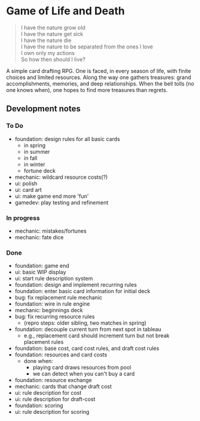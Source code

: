 # Game of Life and Death

> I have the nature grow old<br>
> I have the nature get sick<br>
> I have the nature die<br>
> I have the nature to be separated from the ones I love<br>
> I own only my actions<br>
> So how then should I live?

A simple card drafting RPG. One is faced, in every season of life, with finite choices and limited resources. Along the way one gathers treasures: grand accomplishments, memories, and deep relationships. When the bell tolls (no one knows when), one hopes to find more treasures than regrets.

## Development notes

### To Do

- foundation: design rules for all basic cards
  - in spring
  - in summer
  - in fall
  - in winter
  - fortune deck
- mechanic: wildcard resource costs(?)
- ui: polish
- ui: card art
- ui: make game end more 'fun'
- gamedev: play testing and refinement

### In progress

- mechanic: mistakes/fortunes
- mechanic: fate dice

### Done

- foundation: game end
- ui: basic WIP display
- ui: start rule description system
- foundation: design and implement recurring rules
- foundation: enter basic card information for initial deck
- bug: fix replacement rule mechanic
- foundation: wire in rule engine
- mechanic: beginnings deck
- bug: fix recurring resource rules 
  - (repro steps: older sibling, two matches in spring)
- foundation: decouple current turn from next spot in tableau
  - e.g., replacement card should increment turn but not break placement rules
- foundation: base cost, card cost rules, and draft cost rules
- foundation: resources and card costs
  - done when:
    - playing card draws resources from pool
    - we can detect when you can't buy a card
- foundation: resource exchange
- mechanic: cards that change draft cost
- ui: rule description for cost
- ui: rule description for draft-cost
- foundation: scoring
- ui: rule description for scoring